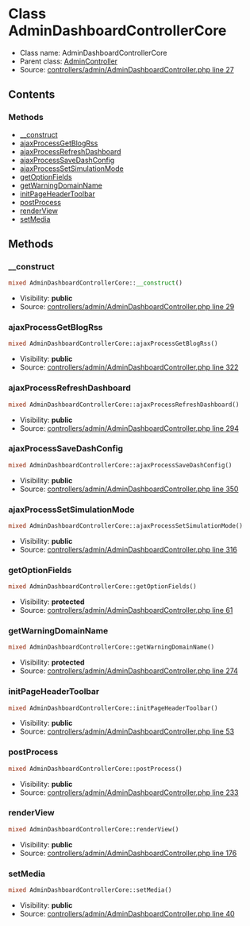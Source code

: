 Class AdminDashboardControllerCore
=====================





* Class name: AdminDashboardControllerCore
* Parent class: [AdminController](class.AdminControllerCore.md)
* Source: [controllers/admin/AdminDashboardController.php line 27](https://github.com/PrestaShop/PrestaShop/blob/1.6.0.6/controllers/admin/AdminDashboardController.php#L27)


Contents
--------



### Methods

* [__construct](#method-__construct)
* [ajaxProcessGetBlogRss](#method-ajaxProcessGetBlogRss)
* [ajaxProcessRefreshDashboard](#method-ajaxProcessRefreshDashboard)
* [ajaxProcessSaveDashConfig](#method-ajaxProcessSaveDashConfig)
* [ajaxProcessSetSimulationMode](#method-ajaxProcessSetSimulationMode)
* [getOptionFields](#method-getOptionFields)
* [getWarningDomainName](#method-getWarningDomainName)
* [initPageHeaderToolbar](#method-initPageHeaderToolbar)
* [postProcess](#method-postProcess)
* [renderView](#method-renderView)
* [setMedia](#method-setMedia)






Methods
-------


### <a name="method-__construct"></a>__construct

```php
mixed AdminDashboardControllerCore::__construct()
```





* Visibility: **public**
* Source: [controllers/admin/AdminDashboardController.php line 29](https://github.com/PrestaShop/PrestaShop/blob/1.6.0.6/controllers/admin/AdminDashboardController.php#L29)




### <a name="method-ajaxProcessGetBlogRss"></a>ajaxProcessGetBlogRss

```php
mixed AdminDashboardControllerCore::ajaxProcessGetBlogRss()
```





* Visibility: **public**
* Source: [controllers/admin/AdminDashboardController.php line 322](https://github.com/PrestaShop/PrestaShop/blob/1.6.0.6/controllers/admin/AdminDashboardController.php#L322)




### <a name="method-ajaxProcessRefreshDashboard"></a>ajaxProcessRefreshDashboard

```php
mixed AdminDashboardControllerCore::ajaxProcessRefreshDashboard()
```





* Visibility: **public**
* Source: [controllers/admin/AdminDashboardController.php line 294](https://github.com/PrestaShop/PrestaShop/blob/1.6.0.6/controllers/admin/AdminDashboardController.php#L294)




### <a name="method-ajaxProcessSaveDashConfig"></a>ajaxProcessSaveDashConfig

```php
mixed AdminDashboardControllerCore::ajaxProcessSaveDashConfig()
```





* Visibility: **public**
* Source: [controllers/admin/AdminDashboardController.php line 350](https://github.com/PrestaShop/PrestaShop/blob/1.6.0.6/controllers/admin/AdminDashboardController.php#L350)




### <a name="method-ajaxProcessSetSimulationMode"></a>ajaxProcessSetSimulationMode

```php
mixed AdminDashboardControllerCore::ajaxProcessSetSimulationMode()
```





* Visibility: **public**
* Source: [controllers/admin/AdminDashboardController.php line 316](https://github.com/PrestaShop/PrestaShop/blob/1.6.0.6/controllers/admin/AdminDashboardController.php#L316)




### <a name="method-getOptionFields"></a>getOptionFields

```php
mixed AdminDashboardControllerCore::getOptionFields()
```





* Visibility: **protected**
* Source: [controllers/admin/AdminDashboardController.php line 61](https://github.com/PrestaShop/PrestaShop/blob/1.6.0.6/controllers/admin/AdminDashboardController.php#L61)




### <a name="method-getWarningDomainName"></a>getWarningDomainName

```php
mixed AdminDashboardControllerCore::getWarningDomainName()
```





* Visibility: **protected**
* Source: [controllers/admin/AdminDashboardController.php line 274](https://github.com/PrestaShop/PrestaShop/blob/1.6.0.6/controllers/admin/AdminDashboardController.php#L274)




### <a name="method-initPageHeaderToolbar"></a>initPageHeaderToolbar

```php
mixed AdminDashboardControllerCore::initPageHeaderToolbar()
```





* Visibility: **public**
* Source: [controllers/admin/AdminDashboardController.php line 53](https://github.com/PrestaShop/PrestaShop/blob/1.6.0.6/controllers/admin/AdminDashboardController.php#L53)




### <a name="method-postProcess"></a>postProcess

```php
mixed AdminDashboardControllerCore::postProcess()
```





* Visibility: **public**
* Source: [controllers/admin/AdminDashboardController.php line 233](https://github.com/PrestaShop/PrestaShop/blob/1.6.0.6/controllers/admin/AdminDashboardController.php#L233)




### <a name="method-renderView"></a>renderView

```php
mixed AdminDashboardControllerCore::renderView()
```





* Visibility: **public**
* Source: [controllers/admin/AdminDashboardController.php line 176](https://github.com/PrestaShop/PrestaShop/blob/1.6.0.6/controllers/admin/AdminDashboardController.php#L176)




### <a name="method-setMedia"></a>setMedia

```php
mixed AdminDashboardControllerCore::setMedia()
```





* Visibility: **public**
* Source: [controllers/admin/AdminDashboardController.php line 40](https://github.com/PrestaShop/PrestaShop/blob/1.6.0.6/controllers/admin/AdminDashboardController.php#L40)



